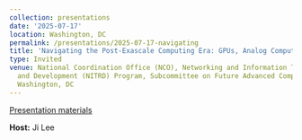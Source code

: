 ```yaml
---
collection: presentations
date: '2025-07-17'
location: Washington, DC
permalink: /presentations/2025-07-17-navigating
title: 'Navigating the Post-Exascale Computing Era: GPUs, Analog Computing, and AI'
type: Invited
venue: National Coordination Office (NCO), Networking and Information Technology Research
  and Development (NITRD) Program, Subcommittee on Future Advanced Computing Ecosystem,
  Washington, DC
---
```


[Presentation materials](www.nitrd.org)


**Host:** Ji Lee